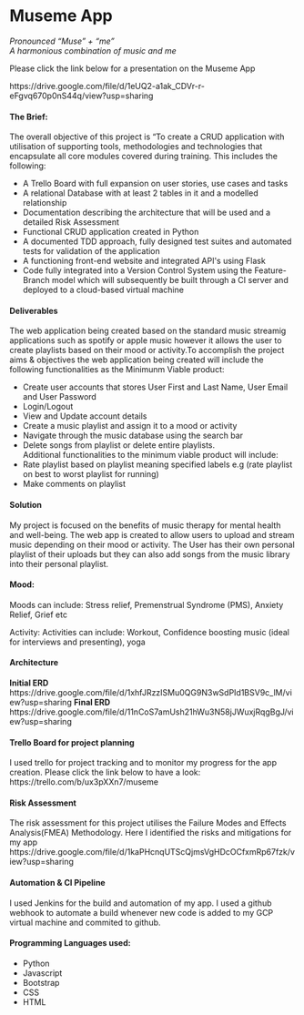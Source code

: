 <h1>Museme App</h1>

<i>Pronounced “Muse” + “me” <br>
A harmonious combination of music and me </i>
<p>Please click the link below for a presentation on the Museme App</p>
https://drive.google.com/file/d/1eUQ2-a1ak_CDVr-r-eFgvq670p0nS44q/view?usp=sharing


<h4>The Brief:</h4>
The overall objective of this project is “To create a CRUD application with utilisation of supporting tools, methodologies and technologies that encapsulate all core modules covered during training.
This includes the following:
<ul>
<li>A Trello Board with full expansion on user stories, use cases and tasks</li>
<li>A relational Database with at least 2 tables in it and a modelled relationship</li>
<li>Documentation describing the architecture that will be used and a detailed Risk Assessment</li>
<li>Functional CRUD application created in Python</li>
<li>A documented TDD approach, fully designed test suites and automated tests for validation of the application</li>
<li>A functioning front-end website and integrated API's using Flask</li>
<li>Code fully integrated into a Version Control System using the Feature-Branch model which will subsequently be built through a CI server and deployed to a cloud-based virtual machine</li>
</ul>
<h4>Deliverables</h4>
The web application being created based on the standard music streamig applications such as spotify or apple music however it allows the user to create playlists based on their mood or activity.To accomplish the project aims & objectives the web application being created will include the following functionalities as the Minimunm Viable product:
<ul>
  <li>Create user accounts that stores User First and Last Name, User Email and User Password</li>
  <li>Login/Logout</li>
  <li>View and Update account details</li>
  <li>Create a music playlist and assign it to a mood or activity</li>
  <li>Navigate through the music database using the search bar</li>
  <li>Delete songs from playlist or delete entire playlists.</li>
Additional functionalities to the minimum viable product will include:
  <li>Rate playlist based on playlist meaning specified labels e.g (rate playlist on best to worst playlist for running)</li>
<li>Make comments on playlist</li>
</ul>
<h4>Solution</h4>

My project is focused on the benefits of music therapy for mental health and well-being. The web app is created to allow users to upload and stream music depending on their mood or activity. The User has their own personal playlist of their uploads but they can also add songs from the music library into their personal playlist.

<h4>Mood:</h4>
Moods can include:
Stress relief, Premenstrual Syndrome (PMS), Anxiety Relief, Grief etc

Activity:
Activities can include:
Workout, Confidence boosting music (ideal for interviews and presenting), yoga


<h4>Architecture</h4>
<b>Initial ERD</b>
https://drive.google.com/file/d/1xhfJRzzISMu0QG9N3wSdPId1BSV9c_lM/view?usp=sharing
<b>Final ERD</b>
https://drive.google.com/file/d/11nCoS7amUsh21hWu3N58jJWuxjRqgBgJ/view?usp=sharing

<h4>Trello Board for project planning</h4>
I used trello for project tracking and to monitor my progress for the app creation. Please click the link below to have a look:
https://trello.com/b/ux3pXXn7/museme

<h4>Risk Assessment</h4>
The risk assessment for this project utilises the Failure Modes and Effects Analysis(FMEA) Methodology. Here I identified the risks and mitigations for my app
https://drive.google.com/file/d/1kaPHcnqUTScQjmsVgHDcOCfxmRp67fzk/view?usp=sharing

<h4> Automation & CI Pipeline </h4>
I used Jenkins for the build and automation of my app. I used a github webhook to automate a build whenever new code is added to my GCP virtual machine and commited to github.

<h4>Programming Languages used:</h4>
<ul>
  <li>Python</li>
  <li>Javascript</li>
  <li>Bootstrap</li>
  <li>CSS</li>
  <li>HTML</li>
</ul>
